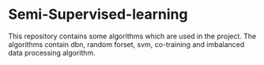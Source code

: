 # Semi-Supervised-learning
This repository contains some algorithms which are used in the project.
The algorithms contain dbn, random forset, svm, co-training and imbalanced data processing algorithm.
